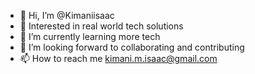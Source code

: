 - 👋 Hi, I’m @Kimaniisaac
- 👀 Interested in real world tech solutions 
- 🌱 I’m currently learning more tech
- 💞️ I’m looking forward to collaborating and contributing
- 📫 How to reach me kimani.m.isaac@gmail.com

<!---
Kimaniisaac/Kimaniisaac is a ✨ special ✨ repository because its `README.md` (this file) appears on your GitHub profile.
You can click the Preview link to take a look at your changes.
--->
